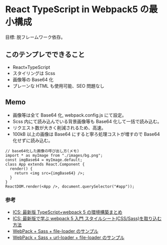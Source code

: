 # React TypeScript in Webpack5 の最小構成

目標: 脱フレームワーク依存。

## このテンプレでできること

- React×TypeScript
- スタイリングは Scss
- 画像等の Base64 化
- プレーンな HTML も使用可能、SEO 問題なし

## Memo

- 画像等は全て Base64 化, webpack.config.js にて設定。
- Scss 内にて読み込んでいる背景画像等も Base64 化して一括で読み込む。
- リクエスト数が大きく削減されるため、高速。
- 100kB 以上の画像は Base64 にすると寧ろ処理コストが増すので Base64 化せずに読み込む。

```tsx
// base64化した画像の呼び出し方(メモ)
import * as myImage from "./images/bg.png";
const imgBase64 = myImage.default;
class App extends React.Component {
  render() {
    return <img src={imgBase64} />;
  }
}
ReactDOM.render(<App />, document.querySelector("#app"));
```

### 参考

- [ICS: 最新版 TypeScript+webpack 5 の環境構築まとめ](https://ics.media/entry/16329/)
- [ICS: 最新版で学ぶ webpack 5 入門 スタイルシート(CSS/Sass)を取り込む方法](https://ics.media/entry/17376/)
- [WebPack + Sass + file-loader のサンプル](https://github.com/ics-creative/170330_webpack/tree/master/tutorial-sass-image-file)
- [WebPack + Sass + url-loader + file-loader のサンプル](https://github.com/ics-creative/170330_webpack/tree/master/tutorial-sass-image-url-limit)
